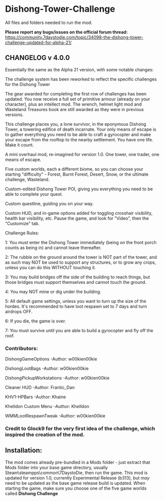 # Dishong-Tower-Challenge
All files and folders needed to run the mod.

**Please report any bugs/issues on the official forum thread:** https://community.7daystodie.com/topic/34098-the-dishong-tower-challenge-updated-for-alpha-21/

## CHANGELOG v 4.0.0

Essentially the same as the Alpha 21 version, with some notable changes:

The challenge system has been reworked to reflect the specific challenges for the Dishong Tower

The gear awarded for completing the first row of challenges has been updated. You now receive a full set of primitive armour (already on your character), plus an intellect mod.
The wrench, helmet light mod and Wasteland Treasures book are still awarded as they were in previous versions.





This challenge places you, a lone survivor, in the eponymous Dishong Tower, a towering edifice of death incarnate. Your only means of escape is to gather everything you need to be able to craft a gyrocopter and make your escape from the rooftop to the nearby settlement. You have one life. Make it count.

 

A mini overhaul mod, re-imagined for version 1.0. One tower, one trader, one means of escape.

 

Five custom worlds, each a different biome, so you can choose your starting "difficulty" - Forest, Burnt Forest, Desert, Snow, or the ultimate challenge, Wasteland.

Custom-edited Dishong Tower POI, giving you everything you need to be able to complete your quest.

Custom questline, guiding you on your way.

Custom HUD, and in-game options added for toggling crosshair visibility, health bar visibility, etc. Pause the game, and look for "Video", then the "Customize" tab.

 

Challenge Rules: 

1: You must enter the Dishong Tower immediately (being on the front porch counts as being in) and cannot leave thereafter.

2: The rubble on the ground around the tower is NOT part of the tower, and as such may NOT be used to support any structures, or to grow any crops, unless you can do this WITHOUT touching it.

3: You may build bridges off the side of the building to reach things, but those bridges must support themselves and cannot touch the ground.

4: You may NOT mine or dig under the building.

5: All default game settings, unless you want to turn up the size of the hordes. It's recommended to have loot respawn set to 7 days and turn airdrops OFF.

6: If you die, the game is over.

7: You must survive until you are able to build a gyrocopter and fly off the roof.

### Contributors:

DishongGameOptions 			-Author: w00kien00kie

DishongLootBags 			-Author: w00kien00kie

DishongPickupWorkstations 	-Author: w00kien00kie

Cleaner HUD					-Author: Frantic_Dan

KHV1-HPBars					-Author: Khaine

Khelldon Custom Menu 		-Author: Khelldon

WMMLootRespawnTweak			-Author: w00kien00kie



### Credit to Glock9 for the very first idea of the challenge, which inspired the creation of the mod.

## Installation:

The mod comes already pre-bundled in a Mods folder - just extract that Mods folder into your base game directory, usually Steam\steampps\common\7DaystoDie, then run the game.
This mod is updated for version 1.0, currently Experimental Release (b313), but *may* need to be updated as the base game release build is updated.
When starting the game, make sure you choose one of the five game worlds called **Dishong Challenge**
